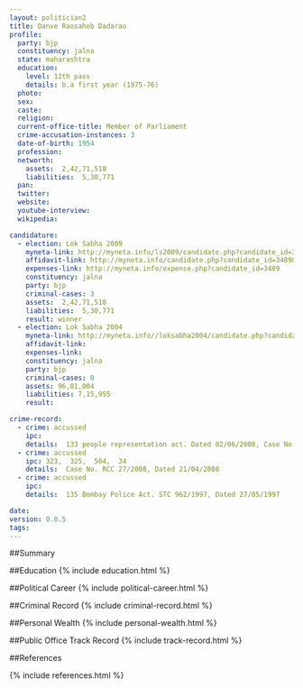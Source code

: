 ```yaml
---
layout: politician2
title: Danve Raosaheb Dadarao
profile: 
  party: bjp
  constituency: jalna
  state: maharashtra
  education: 
    level: 12th pass
    details: b.a first year (1975-76)
  photo: 
  sex: 
  caste: 
  religion: 
  current-office-title: Member of Parliament
  crime-accusation-instances: 3
  date-of-birth: 1954
  profession: 
  networth: 
    assets:  2,42,71,518
    liabilities:  5,30,771
  pan: 
  twitter: 
  website: 
  youtube-interview: 
  wikipedia: 

candidature: 
  - election: Lok Sabha 2009
    myneta-link: http://myneta.info/ls2009/candidate.php?candidate_id=3489
    affidavit-link: http://myneta.info/candidate.php?candidate_id=3489&scan=original
    expenses-link: http://myneta.info/expense.php?candidate_id=3489
    constituency: jalna 
    party: bjp
    criminal-cases: 3
    assets:  2,42,71,518
    liabilities:  5,30,771
    result: winner 
  - election: Lok Sabha 2004
    myneta-link: http://myneta.info//loksabha2004/candidate.php?candidate_id=2409
    affidavit-link: 
    expenses-link: 
    constituency: jalna 
    party: bjp
    criminal-cases: 0
    assets: 96,81,004
    liabilities: 7,15,955
    result:  

crime-record: 
  - crime: accussed
    ipc: 
    details:  133 people representation act. Dated 02/06/2008, Case No. STC 210/2008  
  - crime: accussed
    ipc: 323,  325,  504,  34
    details:  Case No. RCC 27/2008, Dated 21/04/2008  
  - crime: accussed
    ipc: 
    details:  135 Bombay Police Act. STC 962/1997, Dated 27/05/1997  

date: 
version: 0.0.5
tags: 
---
```

##Summary


##Education
{% include education.html %}


##Political Career
{% include political-career.html %}


##Criminal Record
{% include criminal-record.html %}


##Personal Wealth
{% include personal-wealth.html %}


##Public Office Track Record
{% include track-record.html %}


##References


{% include references.html %}